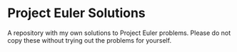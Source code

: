 # Project Euler Solutions

A repository with my own solutions to Project Euler problems. Please do not copy these without trying out the problems for yourself.
